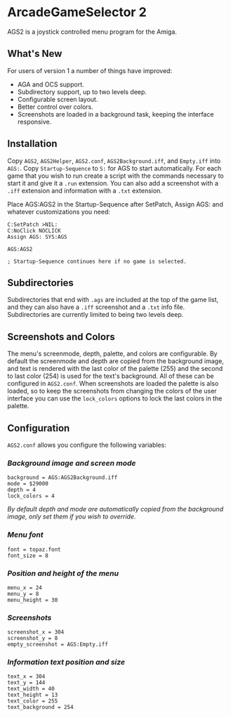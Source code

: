 ArcadeGameSelector 2
====================

AGS2 is a joystick controlled menu program for the Amiga.


What's New
----------

For users of version 1 a number of things have improved:

* AGA and OCS support.
* Subdirectory support, up to two levels deep.
* Configurable screen layout.
* Better control over colors.
* Screenshots are loaded in a background task, keeping the interface responsive.


Installation
------------

Copy `AGS2`, `AGS2Helper`, `AGS2.conf`, `AGS2Background.iff`, and `Empty.iff` into `AGS:`. Copy `Startup-Sequence` to `S:` for AGS to start automatically. For each game that you wish to run create a script with the commands necessary to start it and give it a `.run` extension. You can also add a screenshot with a `.iff` extension and information with a `.txt` extension.

Place AGS:AGS2 in the Startup-Sequence after SetPatch, Assign AGS: and whatever customizations you need:

    C:SetPatch >NIL:
    C:NoClick NOCLICK
    Assign AGS: SYS:AGS
    
    AGS:AGS2
    
    ; Startup-Sequence continues here if no game is selected.


Subdirectories
--------------

Subdirectories that end with `.ags` are included at the top of the game list, and they can also have a `.iff` screenshot and a `.txt` info file. Subdirectories are currently limited to being two levels deep.


Screenshots and Colors
----------------------

The menu's screenmode, depth, palette, and colors are configurable. By default the screenmode and depth are copied from the background image, and text is rendered with the last color of the palette (255) and the second to last color (254) is used for the text's background. All of these can be configured in `AGS2.conf`. When screenshots are loaded the palette is also loaded, so to keep the screenshots from changing the colors of the user interface you can use the `lock_colors` options to lock the last colors in the palette.


Configuration
-------------

`AGS2.conf` allows you configure the following variables:

### *Background image and screen mode*
    background = AGS:AGS2Background.iff
    mode = $29000
    depth = 4
    lock_colors = 4

*By default depth and mode are automatically copied from the background image, only set them if you wish to override.*

### *Menu font*
    font = topaz.font
    font_size = 8

### *Position and height of the menu*
    menu_x = 24
    menu_y = 8
    menu_height = 30

### *Screenshots*
    screenshot_x = 304
    screenshot_y = 8
    empty_screenshot = AGS:Empty.iff

### *Information text position and size*
    text_x = 304
    text_y = 144
    text_width = 40
    text_height = 13
    text_color = 255
    text_background = 254
